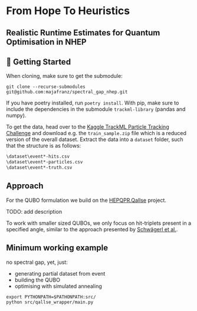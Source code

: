 # From Hope To Heuristics
## Realistic Runtime Estimates for Quantum Optimisation in NHEP

## :rocket: Getting Started

When cloning, make sure to get the submodule:
```
git clone --recurse-submodules git@github.com:majafranz/spectral_gap_nhep.git
```

If you have poetry installed, run `poetry install`.
With pip, make sure to include the dependencies in the submodule `trackml-library` (pandas and numpy).

To get the data, head over to the [Kaggle TrackML Particle Tracking Challenge](https://www.kaggle.com/c/trackml-particle-identification/data) and download e.g. the `train_sample.zip` file which is a reduced version of the overall dataset.
Extract the data into a `dataset` folder, such that the structure is as follows:
```bash
\dataset\event*-hits.csv
\dataset\event*-particles.csv
\dataset\event*-truth.csv
```

## Approach

For the QUBO formulation we build on the [HEPQPR.Qallse](https://github.com/derlin/hepqpr-qallse) project.

TODO: add description

To work with smaller sized QUBOs, we only focus on hit-triplets present in a specified angle, similar to the approach presented by [Schwägerl et al.](https://arxiv.org/pdf/2303.13249).

## Minimum working example

no spectral gap, yet, just:
- generating partial dataset from event
- building the QUBO
- optimising with simulated annealing

```
export PYTHONPATH=$PATHONPATH:src/
python src/qallse_wrapper/main.py
```
